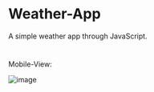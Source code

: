# Weather-App
A simple weather app through JavaScript.


#
Mobile-View:

![image](https://user-images.githubusercontent.com/66178232/159740216-33549e19-cadf-4e6c-9b6e-7627c013a19f.png)

